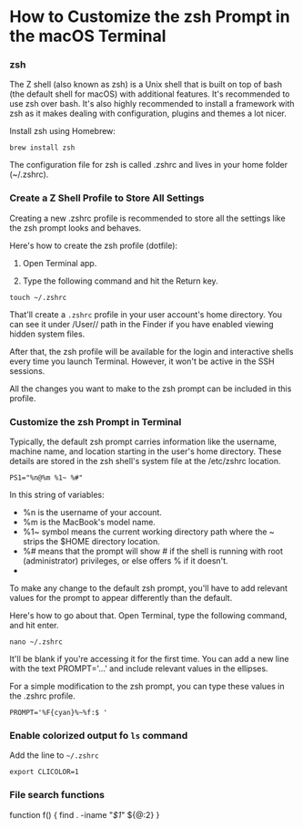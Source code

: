 # How to Customize the zsh Prompt in the macOS Terminal

### zsh

The Z shell (also known as zsh) is a Unix shell that is built on top of bash (the default shell for macOS) with additional features. It's recommended to use zsh over bash. It's also highly recommended to install a framework with zsh as it makes dealing with configuration, plugins and themes a lot nicer.

Install zsh using Homebrew:

``` 
brew install zsh
```

The configuration file for zsh is called .zshrc and lives in your home folder (~/.zshrc).

### Create a Z Shell Profile to Store All Settings
Creating a new .zshrc profile is recommended to store all the settings like the zsh prompt looks and behaves.

Here's how to create the zsh profile (dotfile):

1. Open Terminal app.

2. Type the following command and hit the Return key.

```touch ~/.zshrc```

That'll create a `.zshrc` profile in your user account's home directory. You can see it under /User/<username>/ path in the Finder if you have enabled viewing hidden system files.

After that, the zsh profile will be available for the login and interactive shells every time you launch Terminal. However, it won't be active in the SSH sessions.

All the changes you want to make to the zsh prompt can be included in this profile.


### Customize the zsh Prompt in Terminal

Typically, the default zsh prompt carries information like the username, machine name, and location starting in the user's home directory. These details are stored in the zsh shell's system file at the /etc/zshrc location.

```
PS1="%n@%m %1~ %#"
```

In this string of variables:

 - %n is the username of your account.
 - %m is the MacBook's model name.
 - %1~ symbol means the current working directory path where the ~ strips the $HOME directory location.
 - %# means that the prompt will show # if the shell is running with root (administrator) privileges, or else offers % if it doesn't.
 - 
To make any change to the default zsh prompt, you'll have to add relevant values for the prompt to appear differently than the default.

Here's how to go about that. Open Terminal, type the following command, and hit enter.

``` 
nano ~/.zshrc
```

It'll be blank if you're accessing it for the first time. You can add a new line with the text PROMPT='...' and include relevant values in the ellipses.

For a simple modification to the zsh prompt, you can type these values in the .zshrc profile.

```
PROMPT='%F{cyan}%~%f:$ '
```

### Enable colorized output fo `ls` command
Add the line to `~/.zshrc`

```
export CLICOLOR=1
```

### File search functions
function f() { find . -iname "*$1*" ${@:2} }
